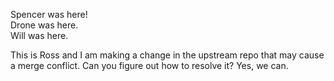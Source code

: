Spencer was here!  
Drone was here.  
Will was here.  

This is Ross and I am making a change in the upstream repo that may cause a merge conflict. Can you figure out how to resolve it? Yes, we can.
